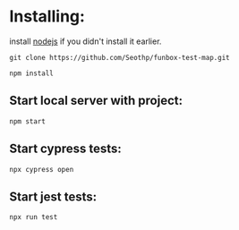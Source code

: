# Installing:
install [nodejs](https://nodejs.org/en/) if you didn't install it earlier.

`git clone https://github.com/Seothp/funbox-test-map.git`

`npm install`

## Start local server with project:
`npm start`

## Start cypress tests:
`npx cypress open`

## Start jest tests:
`npx run test`